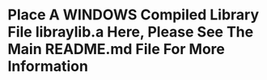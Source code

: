 # Place A WINDOWS Compiled Library File libraylib.a Here, Please See The Main README.md File For More Information
